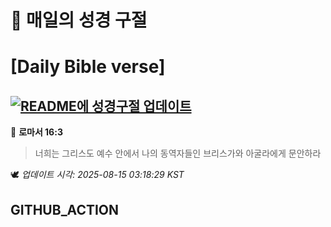 # 🙏 매일의 성경 구절
# [Daily Bible verse]
## [![README에 성경구절 업데이트](https://github.com/DONGSUKA/first_test/actions/workflows/update-readme-bible.yml/badge.svg)](https://github.com/DONGSUKA/first_test/actions/workflows/update-readme-bible.yml)
<!-- START_BIBLE_VERSE -->
📖 **로마서 16:3**
> 너희는 그리스도 예수 안에서 나의 동역자들인 브리스가와 아굴라에게 문안하라

🕊️ _업데이트 시각: 2025-08-15 03:18:29 KST_
  <!-- END_BIBLE_VERSE -->
## GITHUB_ACTION
